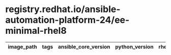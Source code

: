 # registry.redhat.io/ansible-automation-platform-24/ee-minimal-rhel8

| image_path | tags | ansible_core_version | python_version | rhel_version | ansible_collections | packages | pip_packages | created |
|---|---|---|---|---|---|---|---|---|
